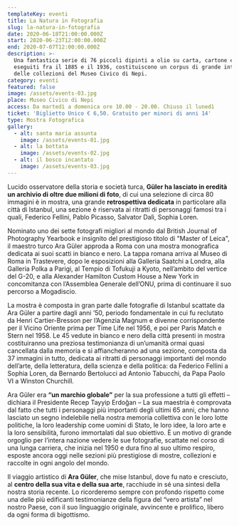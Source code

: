 ```yaml
---
templateKey: eventi
title: La Natura in Fotografia
slug: la-natura-in-fotografia
date: 2020-06-18T21:00:00.000Z
start: 2020-06-23T12:00:00.000Z
end: 2020-07-07T12:00:00.000Z
description: >-
  Una fantastica serie di 76 piccoli dipinti a olio su carta, cartone e legno,
  eseguiti fra il 1885 e il 1936, costituiscono un corpus di grande interesse
  delle collezioni del Museo Civico di Nepi.
category: eventi
featured: false
image: /assets/events-03.jpg
place: Museo Civico di Nepi
access: Da martedì a domenica ore 10.00 - 20.00. Chiuso il lunedì
ticket: 'Biglietto Unico € 6,50. Gratuito per minori di anni 14'
type: Mostra Fotografica
gallery:
  - alt: santa maria assunta
    image: /assets/events-01.jpg
  - alt: la bottata
    image: /assets/events-02.jpg
  - alt: il bosco incantato
    image: /assets/events-03.jpg
---
```

Lucido osservatore della storia e società turca, **Güler ha lasciato in eredità un archivio di oltre due milioni di foto**, di cui una selezione di circa 80 immagini è in mostra, una grande **retrospettiva dedicata** in particolare alla città di Istanbul, una sezione è riservata ai ritratti di personaggi famosi tra i quali, Federico Fellini, Pablo Picasso, Salvator Dalì, Sophia Loren.

Nominato uno dei sette fotografi migliori al mondo dal British Journal of Photography Yearbook e insignito del prestigioso titolo di "Master of Leica", il maestro turco Ara Güler approda a Roma con una mostra monografica dedicata ai suoi scatti in bianco e nero. La tappa romana arriva al Museo di Roma in Trastevere, dopo le esposizioni alla Galleria Saatchi a Londra, alla Galleria Polka a Parigi, al Tempio di Tofukuji a Kyoto, nell’ambito del vertice del G-20, e alla Alexander Hamilton Custom House a New York in concomitanza con l’Assemblea Generale dell’ONU, prima di continuare il suo percorso a Mogadiscio.

La mostra è composta in gran parte dalle fotografie di Istanbul scattate da Ara Güler a partire dagli anni ’50, periodo fondamentale in cui fu reclutato da Henri Cartier-Bresson per l’Agenzia Magnum e divenne corrispondente per il Vicino Oriente prima per Time Life nel 1956, e poi per Paris Match e Stern nel 1958. Le 45 vedute in bianco e nero della città presenti in mostra costituiranno una preziosa testimonianza di un’umanità ormai quasi cancellata dalla memoria e si affiancheranno ad una sezione, composta da 37 immagini in tutto, dedicata ai ritratti di personaggi importanti del mondo dell’arte, della letteratura, della scienza e della politica: da Federico Fellini a Sophia Loren, da Bernardo Bertolucci ad Antonio Tabucchi, da Papa Paolo VI a Winston Churchill.

Ara Güler era **“un marchio globale”** per la sua professione a tutti gli effetti – dichiara il Presidente Recep Tayyip Erdoğan – La sua maestria è comprovata dal fatto che tutti i personaggi più importanti degli ultimi 65 anni, che hanno lasciato un segno indelebile nella nostra memoria collettiva con le loro lotte politiche, la loro leadership come uomini di Stato, le loro idee, la loro arte e la loro sensibilità, furono immortalati dal suo obiettivo. È un motivo di grande orgoglio per l’intera nazione vedere le sue fotografie, scattate nel corso di una lunga carriera, che inizia nel 1950 e dura fino al suo ultimo respiro, esposte ancora oggi nelle sezioni più prestigiose di mostre, collezioni e raccolte in ogni angolo del mondo.

Il viaggio artistico di **Ara Güler**, che mise Istanbul, dove fu nato e cresciuto, al **centro della sua vita e della sua arte**, racchiude in sé una sintesi della nostra storia recente. Lo ricorderemo sempre con profondo rispetto come una delle più edificanti testimonianze della figura del “vero artista” nel nostro Paese, con il suo linguaggio originale, avvincente e prolifico, libero da ogni forma di bigottismo.
